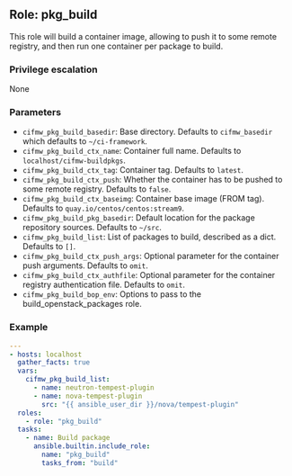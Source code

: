 ## Role: pkg_build
This role will build a container image, allowing to push it to some remote
registry, and then run one container per package to build.

### Privilege escalation
None

### Parameters
* `cifmw_pkg_build_basedir`: Base directory. Defaults to `cifmw_basedir` which  defaults to `~/ci-framework`.
* `cifmw_pkg_build_ctx_name`: Container full name. Defaults to `localhost/cifmw-buildpkgs`.
* `cifmw_pkg_build_ctx_tag`: Container tag. Defaults to `latest`.
* `cifmw_pkg_build_ctx_push`: Whether the container has to be pushed to some remote registry. Defaults to `false`.
* `cifmw_pkg_build_ctx_baseimg`: Container base image (FROM tag). Defaults to `quay.io/centos/centos:stream9`.
* `cifmw_pkg_build_pkg_basedir`: Default location for the package repository sources. Defaults to `~/src`.
* `cifmw_pkg_build_list`: List of packages to build, described as a dict. Defaults to `[]`.
* `cifmw_pkg_build_ctx_push_args`: Optional parameter for the container push arguments. Defaults to `omit`.
* `cifmw_pkg_build_ctx_authfile`: Optional parameter for the container registry authentication file. Defaults to `omit`.
* `cifmw_pkg_build_bop_env`: Options to pass to the build_openstack_packages role.

### Example
```YAML
---
- hosts: localhost
  gather_facts: true
  vars:
    cifmw_pkg_build_list:
      - name: neutron-tempest-plugin
      - name: nova-tempest-plugin
        src: "{{ ansible_user_dir }}/nova/tempest-plugin"
  roles:
    - role: "pkg_build"
  tasks:
    - name: Build package
      ansible.builtin.include_role:
        name: "pkg_build"
        tasks_from: "build"
```
